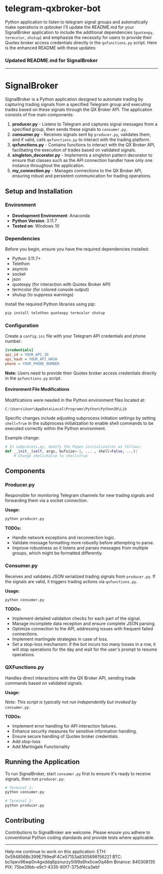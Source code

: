 # telegram-qxbroker-bot
 Python application to listen to telegram signal groups and automatically make operations in qxbroker
I'll update the README.md for your SignalBroker application to include the additional dependencies (`quotexpy`, `termcolor`, `shutup`) and emphasize the necessity for users to provide their Quotex broker access credentials directly in the `qxfunctions.py` script. Here is the enhanced README with these updates:

### Updated README.md for SignalBroker

---

# SignalBroker

SignalBroker is a Python application designed to automate trading by capturing trading signals from a specified Telegram group and executing trades based on these signals through the QX Broker API. The application consists of five main components:

1. **producer.py** - Listens to Telegram and captures signal messages from a specified group, then sends these signals to `consumer.py`.
2. **consumer.py** - Receives signals sent by `producer.py`, validates them, and if valid, calls `qxfunctions.py` to interact with the trading platform.
3. **qxfunctions.py** - Contains functions to interact with the QX Broker API, facilitating the execution of trades based on validated signals.
4. **singleton_decorator.py** - Implements a singleton pattern decorator to ensure that classes such as the API connection handler have only one instance throughout the application.
5. **my_connection.py** - Manages connections to the QX Broker API, ensuring robust and persistent communication for trading operations.

## Setup and Installation

### Environment

- **Development Environment**: Anaconda
- **Python Version**: 3.11.7
- **Tested on**: Windows 10

### Dependencies

Before you begin, ensure you have the required dependencies installed:

- Python 3.11.7+
- Telethon
- asyncio
- socket
- json
- quotexpy (for interaction with Quotex Broker API)
- termcolor (for colored console output)
- shutup (to suppress warnings)

Install the required Python libraries using pip:

```bash
pip install telethon quotexpy termcolor shutup
```

### Configuration

Create a `config.ini` file with your Telegram API credentials and phone number:

```ini
[credentials]
api_id = YOUR_API_ID
api_hash = YOUR_API_HASH
phone = YOUR_PHONE_NUMBER
```

**Note:** Users need to provide their Quotex broker access credentials directly in the `qxfunctions.py` script.

#### Environment File Modifications

Modifications were needed in the Python environment files located at:

`C:\Users\User\AppData\Local\Programs\Python\Python39\Lib`

Specific changes include adjusting subprocess initiation settings by setting `shell=True` in the subprocess initialization to enable shell commands to be executed correctly within the Python environment.

Example change:
```python
# In subprocess.py, modify the Popen initialization as follows:
def __init__(self, args, bufsize=-1, ... , shell=False, ...):
    # Change shell=False to shell=True
```

## Components

### Producer.py

Responsible for monitoring Telegram channels for new trading signals and forwarding them via a socket connection.

**Usage:**

```bash
python producer.py
```

**TODOs:**
- Handle network exceptions and reconnection logic.
- Validate message formatting more robustly before attempting to parse.
- Improve robustness so it listens and parses messages from multiple groups, which might be formatted differently.

### Consumer.py

Receives and validates JSON serialized trading signals from `producer.py`. If the signals are valid, it triggers trading actions via `qxfunctions.py`.

**Usage:**

```bash
python consumer.py
```

**TODOs:**
- Implement detailed validation checks for each part of the signal.
- Manage incomplete data reception and ensure complete JSON parsing.
- Optimize connection to the API, addressing issues with frequent failed connections.
- Implement martingale strategies in case of loss.
- Set a stop-loss mechanism: if the bot incurs too many losses in a row, it will stop operations for the day and wait for the user's prompt to resume operations.

### QXFunctions.py

Handles direct interactions with the QX Broker API, sending trade commands based on validated signals.

**Usage:**

*Note: This script is typically not run independently but invoked by `consumer.py`.*

**TODOs:**
- Implement error handling for API interaction failures.
- Enhance security measures for sensitive information handling.
- Ensure secure handling of Quotex broker credentials.
- Add stop-loss
- Add Martingale Functionality

## Running the Application

To run SignalBroker, start `consumer.py` first to ensure it's ready to receive signals, then run `producer.py`:

```bash
# Terminal 1:
python consumer.py

# Terminal 2:
python producer.py
```

## Contributing

Contributions to SignalBroker are welcome. Please ensure you adhere to conventional Python coding standards and provide tests where applicable.

---

Help me continue to work on this application:
ETH: 0x594856Bc399E799edF4Ce57153a8305698156221
BTC: bc1qwv96wp0n4gxddq6pznurzy5t99s6hx0cw0q48m
Binance: 840308135
PIX: 75be39bb-e9c1-4335-80f7-375df4ca3ebf 